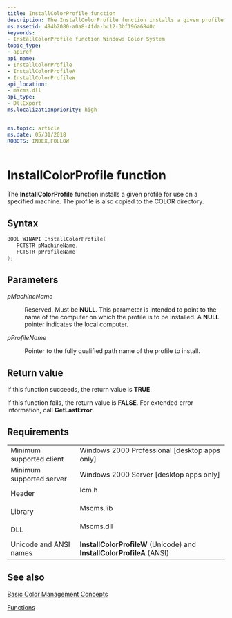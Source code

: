 ```yaml
---
title: InstallColorProfile function
description: The InstallColorProfile function installs a given profile for use on a specified machine. The profile is also copied to the COLOR directory.
ms.assetid: 494b2080-a0a8-4fda-bc12-3bf196a6840c
keywords:
- InstallColorProfile function Windows Color System
topic_type:
- apiref
api_name:
- InstallColorProfile
- InstallColorProfileA
- InstallColorProfileW
api_location:
- mscms.dll
api_type:
- DllExport
ms.localizationpriority: high


ms.topic: article
ms.date: 05/31/2018
ROBOTS: INDEX,FOLLOW
---
```


# InstallColorProfile function

The **InstallColorProfile** function installs a given profile for use on a specified machine. The profile is also copied to the COLOR directory.

## Syntax


```C++
BOOL WINAPI InstallColorProfile(
   PCTSTR pMachineName,
   PCTSTR pProfileName
);
```



## Parameters

<dl> <dt>

*pMachineName* 
</dt> <dd>

Reserved. Must be **NULL**. This parameter is intended to point to the name of the computer on which the profile is to be installed. A **NULL** pointer indicates the local computer.

</dd> <dt>

*pProfileName* 
</dt> <dd>

Pointer to the fully qualified path name of the profile to install.

</dd> </dl>

## Return value

If this function succeeds, the return value is **TRUE**.

If this function fails, the return value is **FALSE**. For extended error information, call **GetLastError**.

## Requirements



|                                     |                                                                                      |
|-------------------------------------|--------------------------------------------------------------------------------------|
| Minimum supported client<br/> | Windows 2000 Professional \[desktop apps only\]<br/>                           |
| Minimum supported server<br/> | Windows 2000 Server \[desktop apps only\]<br/>                                 |
| Header<br/>                   | <dl> <dt>Icm.h</dt> </dl>     |
| Library<br/>                  | <dl> <dt>Mscms.lib</dt> </dl> |
| DLL<br/>                      | <dl> <dt>Mscms.dll</dt> </dl> |
| Unicode and ANSI names<br/>   | **InstallColorProfileW** (Unicode) and **InstallColorProfileA** (ANSI)<br/>    |



## See also

<dl> <dt>

[Basic Color Management Concepts](basic-color-management-concepts.md)
</dt> <dt>

[Functions](functions.md)
</dt> </dl>

 

 





